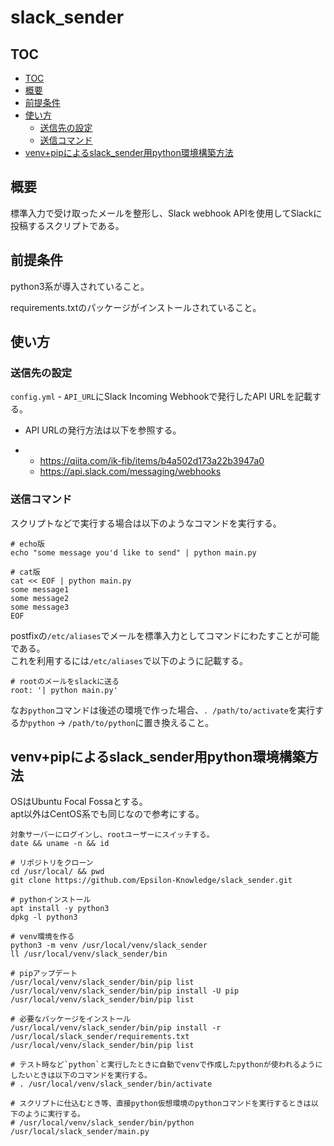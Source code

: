 # slack_sender <!-- omit in toc -->

## TOC
- [TOC](#toc)
- [概要](#概要)
- [前提条件](#前提条件)
- [使い方](#使い方)
  - [送信先の設定](#送信先の設定)
  - [送信コマンド](#送信コマンド)
- [venv+pipによるslack_sender用python環境構築方法](#venvpipによるslack_sender用python環境構築方法)

## 概要

標準入力で受け取ったメールを整形し、Slack webhook APIを使用してSlackに投稿するスクリプトである。

## 前提条件

python3系が導入されていること。

requirements.txtのパッケージがインストールされていること。

## 使い方

### 送信先の設定

`config.yml` - `API_URL`にSlack Incoming Webhookで発行したAPI URLを記載する。

- API URLの発行方法は以下を参照する。

- - https://qiita.com/ik-fib/items/b4a502d173a22b3947a0
  - https://api.slack.com/messaging/webhooks

### 送信コマンド

スクリプトなどで実行する場合は以下のようなコマンドを実行する。

```
# echo版
echo "some message you'd like to send" | python main.py

# cat版
cat << EOF | python main.py
some message1
some message2
some message3
EOF
```

postfixの`/etc/aliases`でメールを標準入力としてコマンドにわたすことが可能である。  
これを利用するには`/etc/aliases`で以下のように記載する。

```
# rootのメールをslackに送る
root: '| python main.py'
```

なお`python`コマンドは後述の環境で作った場合、`. /path/to/activate`を実行するか`python` → `/path/to/python`に置き換えること。

## venv+pipによるslack_sender用python環境構築方法

OSはUbuntu Focal Fossaとする。  
apt以外はCentOS系でも同じなので参考にする。

```
対象サーバーにログインし、rootユーザーにスイッチする。
date && uname -n && id

# リポジトリをクローン
cd /usr/local/ && pwd
git clone https://github.com/Epsilon-Knowledge/slack_sender.git

# pythonインストール
apt install -y python3
dpkg -l python3

# venv環境を作る
python3 -m venv /usr/local/venv/slack_sender
ll /usr/local/venv/slack_sender/bin

# pipアップデート
/usr/local/venv/slack_sender/bin/pip list
/usr/local/venv/slack_sender/bin/pip install -U pip
/usr/local/venv/slack_sender/bin/pip list

# 必要なパッケージをインストール
/usr/local/venv/slack_sender/bin/pip install -r /usr/local/slack_sender/requirements.txt
/usr/local/venv/slack_sender/bin/pip list

# テスト時など`python`と実行したときに自動でvenvで作成したpythonが使われるようにしたいときは以下のコマンドを実行する。
# . /usr/local/venv/slack_sender/bin/activate

# スクリプトに仕込むとき等、直接python仮想環境のpythonコマンドを実行するときは以下のように実行する。
# /usr/local/venv/slack_sender/bin/python /usr/local/slack_sender/main.py

```





